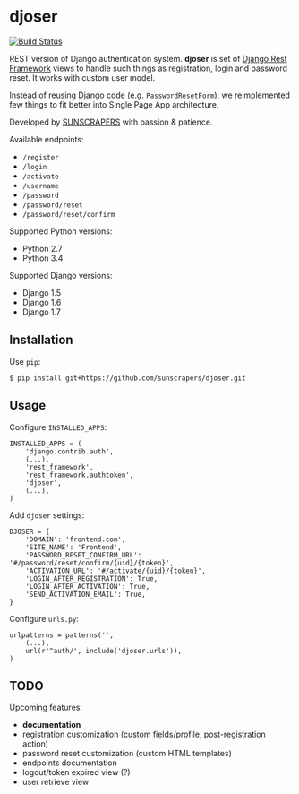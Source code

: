# djoser

[![Build Status](https://travis-ci.org/sunscrapers/djoser.svg?branch=master)](https://travis-ci.org/sunscrapers/djoser)

REST version of Django authentication system. **djoser** is set of
[Django Rest Framework](http://www.django-rest-framework.org/) views to handle
such things as registration, login and password reset. It works with custom
user model.

Instead of reusing Django code (e.g. `PasswordResetForm`), we reimplemented
few things to fit better into Single Page App architecture.

Developed by [SUNSCRAPERS](http://sunscrapers.com/) with passion & patience.

Available endpoints:

 * `/register`
 * `/login`
 * `/activate`
 * `/username`
 * `/password`
 * `/password/reset`
 * `/password/reset/confirm`
 
Supported Python versions:

 * Python 2.7
 * Python 3.4
 
Supported Django versions:

 * Django 1.5
 * Django 1.6
 * Django 1.7

## Installation

Use `pip`:

    $ pip install git+https://github.com/sunscrapers/djoser.git
    
## Usage

Configure `INSTALLED_APPS`:
        
    INSTALLED_APPS = (
        'django.contrib.auth',
        (...), 
        'rest_framework',
        'rest_framework.authtoken',
        'djoser',
        (...), 
    )
    
Add `djoser` settings:

    DJOSER = {
        'DOMAIN': 'frontend.com',
        'SITE_NAME': 'Frontend',
        'PASSWORD_RESET_CONFIRM_URL': '#/password/reset/confirm/{uid}/{token}',
        'ACTIVATION_URL': '#/activate/{uid}/{token}',
        'LOGIN_AFTER_REGISTRATION': True,
        'LOGIN_AFTER_ACTIVATION': True,
        'SEND_ACTIVATION_EMAIL': True,
    }
    
Configure `urls.py`:

    urlpatterns = patterns('',
        (...),
        url(r'^auth/', include('djoser.urls')),
    )
    
## TODO

Upcoming features:

* **documentation**
* registration customization (custom fields/profile, post-registration action)
* password reset customization (custom HTML templates)
* endpoints documentation
* logout/token expired view (?)
* user retrieve view
